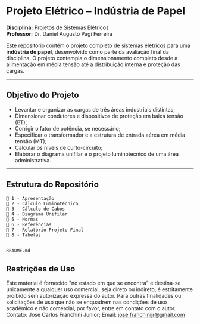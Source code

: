 # Projeto Elétrico – Indústria de Papel  
**Disciplina:** Projetos de Sistemas Elétricos  
**Professor:** Dr. Daniel Augusto Pagi Ferreira

Este repositório contém o projeto completo de sistemas elétricos para uma **indústria de papel**, desenvolvido como parte da avaliação final da disciplina. O projeto contempla o dimensionamento completo desde a alimentação em média tensão até a distribuição interna e proteção das cargas.

---

## Objetivo do Projeto

- Levantar e organizar as cargas de três áreas industriais distintas;
- Dimensionar condutores e dispositivos de proteção em baixa tensão (BT);
- Corrigir o fator de potência, se necessário;
- Especificar o transformador e a estrutura de entrada aérea em média tensão (MT);
- Calcular os níveis de curto-circuito;
- Elaborar o diagrama unifilar e o projeto luminotécnico de uma área administrativa.

---

## Estrutura do Repositório

```
📁 1 - Apresentação
📁 2 - Cálculo Luminotécnico
📁 3 - Cálculo de Cabos
📁 4 - Diagrama Unifilar
📁 5 - Normas
📁 6 - Referências
📁 7 - Relatório Projeto Final
📁 8 - Tabelas


README.md
```
## Restrições de Uso
Este material é fornecido "no estado em que se encontra" e destina-se unicamente a qualquer uso comercial, seja direto ou indireto, é estritamente proibido sem autorização expressa do autor.
Para outras finalidades ou solicitações de uso que não se enquadrem nas condições de uso acadêmico e não comercial, por favor, entre em contato com o autor.
Contato:
Jose Carlos Franchini Junior;
Email: jose.franchinijr@gmail.com 
